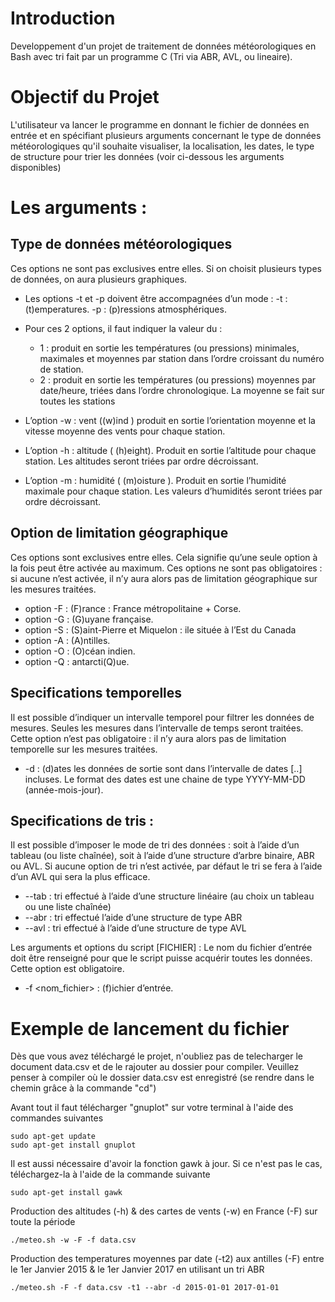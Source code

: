 # Introduction
Developpement d'un projet de traitement de données météorologiques en Bash avec tri fait par un programme C (Tri via ABR, AVL, ou lineaire).

# Objectif du Projet
L'utilisateur va lancer le programme en donnant le fichier de données en entrée et en spécifiant plusieurs arguments concernant le type de données météorologiques qu'il souhaite visualiser, la localisation, les dates, le type de structure pour trier les données (voir ci-dessous les arguments disponibles)

# Les arguments :
## Type de données météorologiques
Ces options ne sont pas exclusives entre elles. Si on choisit plusieurs types de données, on aura plusieurs graphiques.
- Les options -t et -p doivent être accompagnées d’un mode : 
 -t<mode> : (t)emperatures. 
 -p<mode> : (p)ressions atmosphériques.
- Pour ces 2 options, il faut indiquer la valeur du <mode> :
  - 1 : produit en sortie les températures (ou pressions) minimales, maximales et moyennes par station dans l’ordre croissant du numéro de station.
  - 2 : produit en sortie les températures (ou pressions) moyennes par date/heure, triées dans l’ordre chronologique. La moyenne se fait sur toutes les stations
  
- L’option -w : vent ((w)ind ) produit en sortie l’orientation moyenne et la vitesse moyenne des vents pour chaque station.
- L’option -h : altitude ( (h)eight). Produit en sortie l’altitude pour chaque station. Les altitudes seront triées par ordre décroissant.
- L’option -m : humidité ( (m)oisture ). Produit en sortie l’humidité maximale pour chaque station. Les valeurs d’humidités seront triées par ordre décroissant.

## Option de limitation géographique 
Ces options sont exclusives entre elles. Cela signifie qu’une seule option à la fois peut être activée au maximum. Ces options ne sont pas obligatoires : si aucune n’est activée, il n’y aura alors pas de limitation géographique sur les mesures traitées.

- option -F : (F)rance : France métropolitaine + Corse.
- option -G : (G)uyane française.
- option -S : (S)aint-Pierre et Miquelon : ile située à l’Est du Canada
- option -A : (A)ntilles.
- option -O : (O)céan indien.
- option -Q : antarcti(Q)ue.

## Specifications temporelles
Il est possible d’indiquer un intervalle temporel pour filtrer les données de mesures. Seules les mesures dans l’intervalle de temps seront traitées. Cette option n’est pas obligatoire : il n’y aura alors pas de limitation temporelle sur les mesures traitées. 
- -d <min> <max> : (d)ates
les données de sortie sont dans l’intervalle de dates [<min>..<max>] incluses. Le format des dates est une chaine de type YYYY-MM-DD (année-mois-jour).

## Specifications de tris :
Il est possible d’imposer le mode de tri des données : soit à l’aide d’un tableau (ou liste chaînée), soit à l’aide d’une structure d’arbre binaire, ABR ou AVL.
Si aucune option de tri n’est activée, par défaut le tri se fera à l’aide d’un AVL qui sera la plus efficace.
- --tab : tri effectué à l’aide d’une structure linéaire (au choix un tableau
ou une liste chaînée)
- --abr : tri effectué l’aide d’une structure de type ABR
- --avl : tri effectué à l’aide d’une structure de type AVL

Les arguments et options du script [FICHIER] :
Le nom du fichier d’entrée doit être renseigné pour que le script puisse acquérir toutes les données. Cette option est obligatoire.
- -f <nom_fichier> : (f)ichier d’entrée.


# Exemple de lancement du fichier
Dès que vous avez téléchargé le projet, n'oubliez pas de telecharger le document data.csv et de le rajouter au dossier pour compiler. Veuillez penser à compiler où le dossier data.csv est enregistré (se rendre dans le chemin grâce à la commande "cd") 
 
Avant tout il faut télécharger "gnuplot" sur votre terminal à l'aide des commandes suivantes
```
sudo apt-get update
sudo apt-get install gnuplot
```
Il est aussi nécessaire d'avoir la fonction gawk à jour. Si ce n'est pas le cas, téléchargez-la à l'aide de la commande suivante
```
sudo apt-get install gawk
```
Production des altitudes (-h) & des cartes de vents (-w) en France (-F) sur toute la période
```
./meteo.sh -w -F -f data.csv
```
Production des temperatures moyennes par date (-t2)  aux antilles (-F) entre le 1er Janvier 2015 & le 1er Janvier 2017 en utilisant un tri ABR
```
./meteo.sh -F -f data.csv -t1 --abr -d 2015-01-01 2017-01-01
```
